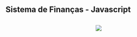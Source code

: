 ## Sistema de Finanças - Javascript



<h2 align="center">
<a href="https://alderj.github.io/jogo-da-memoria-com-emojis/"> <img src="https://github.com/joaocastelo1/Sistema-de-Controle-de-Finan-as-com-JavaScript/assets/70186314/0ee28616-2f3f-431b-b4ac-af0d2ee4a59c?raw=true" /> </a>

<h3 align="center"> 
